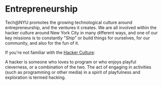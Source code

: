 Entrepreneurship
==================================================

Tech@NYU promotes the growing technological culture around entrepreneurship, and the ventures it creates. We are all involved within the hacker culture around New York City in many different ways, and one of our key missions is to constantly "Ship" or build things for ourselves, for our community, and also for the fun of it. 

If you're not familiar with the [Hacker Culture](http://bit.ly/m4zDj):

A hacker is someone who loves to program or who enjoys playful cleverness, or a combination of the two. The act of engaging in activities (such as programming or other media) in a spirit of playfulness and exploration is termed hacking. 


